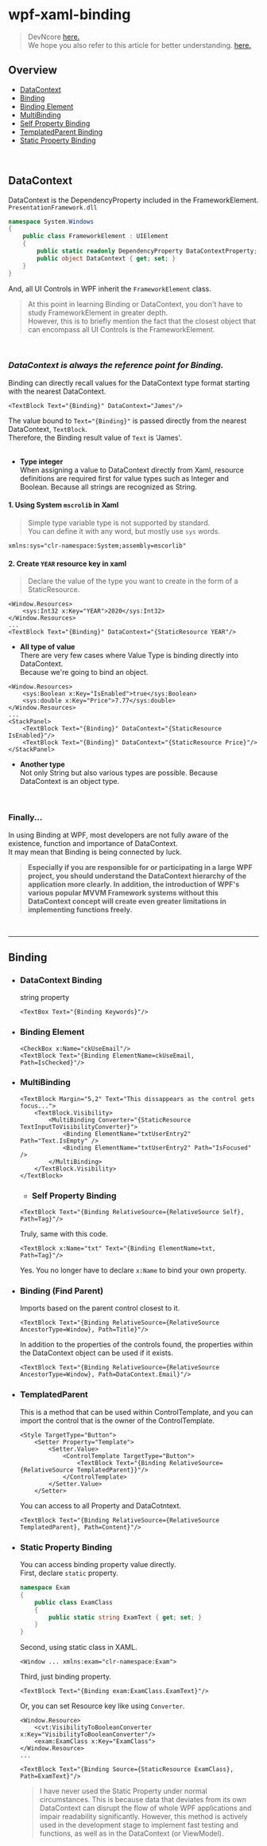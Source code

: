 # wpf-xaml-binding
> DevNcore [here.](https://github.com/devncore/devncore)   
We hope you also refer to this article for better understanding. [here.](https://github.com/ncoresoftsource/trigger)  

## Overview
- [DataContext](#datacontext)
- [Binding](#binding)
- [Binding Element](#binding-element)
- [MultiBinding](#multibinding)
- [Self Property Binding](#self-property-binding)
- [TemplatedParent Binding](#templated-binding)
- [Static Property Binding](#static-property-binding)

<br />

## DataContext
DataContext is the DependencyProperty included in the FrameworkElement.  
`PresentationFramework.dll`

```csharp
namespace System.Windows
{
    public class FrameworkElement : UIElement
    {
        public static readonly DependencyProperty DataContextProperty;
        public object DataContext { get; set; }
    }
}
```

And, all UI Controls in WPF inherit the `FrameworkElement` class.   
> At this point in learning Binding or DataContext, you don't have to study FrameworkElement in greater depth.  
> However, this is to briefly mention the fact that the closest object that can encompass all UI Controls is the FrameworkElement.   
<br />

### _DataContext is always the reference point for Binding._ 
Binding can directly recall values for the DataContext type format starting with the nearest DataContext.
```xaml
<TextBlock Text="{Binding}" DataContext="James"/>
```
The value bound to `Text="{Binding}"` is passed directly from the nearest DataContext, `TextBlock`.  
Therefore, the Binding result value of `Text` is 'James'.      
<br />

- __Type integer__  
When assigning a value to DataContext directly from Xaml, resource definitions are required first for value types such as Integer and Boolean.
Because all strings are recognized as String.   

#### 1. Using System `mscrolib` in Xaml
> Simple type variable type is not supported by standard.  
> You can define it with any word, but mostly use `sys` words.  
```xaml
xmlns:sys="clr-namespace:System;assembly=mscorlib"
```

#### 2. Create `YEAR` resource key in xaml
> Declare the value of the type you want to create in the form of a StaticResource.
```xaml
<Window.Resources>
    <sys:Int32 x:Key="YEAR">2020</sys:Int32>
</Window.Resources>
...
<TextBlock Text="{Binding}" DataContext="{StaticResource YEAR"/>
```

- __All type of value__  
There are very few cases where Value Type is binding directly into DataContext.   
Because we're going to bind an object.
```xaml
<Window.Resources>
    <sys:Boolean x:Key="IsEnabled">true</sys:Boolean>
    <sys:double x:Key="Price">7.77</sys:double>
</Window.Resources>
...
<StackPanel>
    <TextBlock Text="{Binding}" DataContext="{StaticResource IsEnabled}"/>
    <TextBlock Text="{Binding}" DataContext="{StaticResource Price}"/>
</StackPanel>
```

- __Another type__  
Not only String but also various types are possible. Because DataContext is an object type.
<br />

### Finally... 
In using Binding at WPF, most developers are not fully aware of the existence, function and importance of DataContext.  
It may mean that Binding is being connected by luck.   
> __Especially if you are responsible for or participating in a large WPF project, you should understand the DataContext hierarchy of the application more clearly. In addition, the introduction of WPF's various popular MVVM Framework systems without this DataContext concept will create even greater limitations in implementing functions freely.__
<br />

* * *  
## Binding

- ### DataContext Binding
  string property
  ```xaml
  <TextBox Text="{Binding Keywords}"/>
  ```

- ### Binding Element
  ```xaml
  <CheckBox x:Name="ckUseEmail"/>
  <TextBlock Text="{Binding ElementName=ckUseEmail, Path=IsChecked}"/>
  ```
- ### MultiBinding
  ```xaml
  <TextBlock Margin="5,2" Text="This dissappears as the control gets focus...">
      <TextBlock.Visibility>
          <MultiBinding Converter="{StaticResource TextInputToVisibilityConverter}">
              <Binding ElementName="txtUserEntry2" Path="Text.IsEmpty" />
              <Binding ElementName="txtUserEntry2" Path="IsFocused" />
          </MultiBinding>
      </TextBlock.Visibility>
  </TextBlock>
  ```
  
  - ### Self Property Binding
  ```xaml
  <TextBlock Text="{Binding RelativeSource={RelativeSource Self}, Path=Tag}"/>
  ```
  
  Truly, same with this code.
  ```xaml
  <TextBlock x:Name="txt" Text="{Binding ElementName=txt, Path=Tag}"/>
  ```
  Yes. You no longer have to declare `x:Name` to bind your own property.
- ### Binding (Find Parent)
  Imports based on the parent control closest to it.
  ```xaml
  <TextBlock Text="{Binding RelativeSource={RelativeSource AncestorType=Window}, Path=Title}"/>
  ```
  In addition to the properties of the controls found, the properties within the DataContext object can be used if it exists.
  ```xaml
  <TextBlock Text="{Binding RelativeSource={RelativeSource AncestorType=Window}, Path=DataContext.Email}"/>
  ```

- ### TemplatedParent
  This is a method that can be used within ControlTemplate, and you can import the control that is the owner of the ControlTemplate.
  ```xaml
  <Style TargetType="Button">
      <Setter Property="Template">
          <Setter.Value>
              <ControlTemplate TargetType="Button">
                  <TextBlock Text="{Binding RelativeSource={RelativeSource TemplatedParent}}"/>
              </ControlTemplate>
          </Setter.Value>
      </Setter>
  ```
  You can access to all Property and DataCotntext.
  ```xaml
  <TextBlock Text="{Binding RelativeSource={RelativeSource TemplatedParent}, Path=Content}"/>
  ```

- ### Static Property Binding
  You can access binding property value directly.   
  First, declare `static` property.
  ```csharp
  namespace Exam
  {
      public class ExamClass
      {
          public static string ExamText { get; set; }
      }
  } 
  ```

  Second, using static class in XAML.
  ```xaml
  <Window ... xmlns:exam="clr-namespace:Exam">
  ```

  Third, just binding property.
  ```xaml
  <TextBlock Text="{Binding exam:ExamClass.ExamText}"/>
  ```

  Or, you can set Resource key like using `Converter`.
  ```xaml
  <Window.Resource>
      <cvt:VisibilityToBooleanConverter x:Key="VisibilityToBooleanConverter"/>
      <exam:ExamClass x:Key="ExamClass">
  </Window.Resource>
  ...

  <TextBlock Text="{Binding Source={StaticResource ExamClass}, Path=ExamText}"/>
  ```
  > I have never used the Static Property under normal circumstances. This is because data that deviates from its own DataContext can disrupt the flow of whole WPF applications and impair readability significantly. However, this method is actively used in the development stage to implement fast testing and functions, as well as in the DataContext (or ViewModel).

